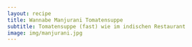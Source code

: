 ```yaml
---
layout: recipe
title: Wannabe Manjurani Tomatensuppe
subtitle: Tomatensuppe (fast) wie im indischen Restaurant
image: img/manjurani.jpg
---
```

